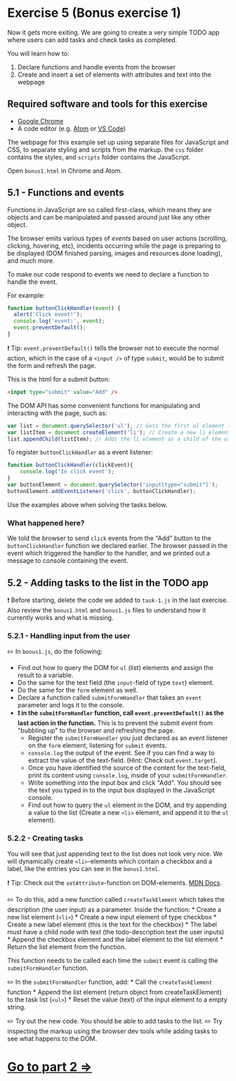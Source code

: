# Exercise 5 (Bonus exercise 1)

Now it gets more exiting. We are going to create a very simple TODO app where users can add tasks and check tasks as completed.

You will learn how to:
 1. Declare functions and handle events from the browser
 2. Create and insert a set of elements with attributes and text into the webpage

## Required software and tools for this exercise
- [Google Chrome]()
- A code editor (e.g. [Atom](https://atom.io/) or [VS Code](https://code.visualstudio.com/))


The webpage for this example set up using separate files for JavaScript and CSS, to separate styling and scripts from the markup. the `css` folder contains the styles, and `scripts` folder contains the JavaScript.

Open `bonus1.html` in Chrome and Atom.

## 5.1 - Functions and events
Functions in JavaScript are so called first-class, which means they are objects and can be manipulated and passed around just like any other object.

The browser emits various types of _events_ based on user actions (scrolling, clicking, hovering, etc), incidents occurring while the page is preparing to be displayed (DOM finished parsing, images and resources done loading), and much more.

To make our code respond to events we need to declare a function to handle the event.

For example:

```javascript
function buttonClickHandler(event) {
  alert('Click event!');
  console.log('event:', event);
  event.preventDefault();
}
```

:exclamation: Tip: `event.preventDefault()` tells the browser not to execute the normal action, which in the case of a `<input />` of type `submit`, would be to submit the form and refresh the page.

This is the html for a submit button:
```html
<input type="submit" value="Add" />
```

The DOM API has some convenient functions for manipulating and interacting with the page, such as:

```javascript
var list = document.querySelector('ul'); // Gets the first ul element found in the DOM
var listItem = document.createElement('li'); // Create a new li element
list.appendChild(listItem); // Adds the li element as a child of the ul element
```

To register `buttonClickHandler` as a event listener:

```javascript
function buttonClickHandler(clickEvent){
	console.log('In click event');
}
var buttonElement = document.querySelector('input[type="submit"]');
buttonElement.addEventListener('click', buttonClickHandler);
```

Use the examples above when solving the tasks below.

### What happened here?

We told the browser to send `click` events from the "Add" button to the `buttonClickHandler` function we declared earlier. The browser passed in the event which triggered the handler to the handler, and we printed out a message to console containing the event.

## 5.2 - Adding tasks to the list in the TODO app

:exclamation: Before starting, delete the code we added to `task-1.js` in the last exercise. Also review the `bonus1.html` and `bonus1.js` files to understand how it currently works and what is missing.

### 5.2.1 - Handling input from the user

:pencil2: In `bonus1.js`, do the following:
- Find out how to query the DOM  for `ul` (list) elements and assign the result to a variable.
- Do the same for the text field (the `input`-field of type `text`) element.
- Do the same for the `form` element as well.
- Declare a function called `submitFormHandler` that takes an `event` parameter and logs it to the console.
- **:exclamation: in the `submitFormHandler` function, call `event.preventDefault()` as the last action in the function.** This is to prevent the submit event from "bubbling up" to the browser and refreshing the page.
	* Register the `submitFormHandler` you just declared as an event listener on the `form` element, listening for `submit` events.
	* `console.log` the output of the event. See if you can find a way to extract the value of the text-field. (Hint: Check out `event.target`).
	* Once you have identified the source of the content for the text-field, print its content using `console.log`, inside of your `submitFormHandler`.
	* Write something into the input box and click "Add". You should see the text you typed in to the input box displayed in the JavaScript console.
	* Find out how to query the `ul` element in the DOM, and try appending a value to the list (Create a new `<li>` element, and append it to the `ul` element).

### 5.2.2 - Creating tasks
You will see that just appending text to the list does not look very nice. We will dynamically create `<li>`-elements which contain a checkbox and a label, like the entries you can see in the `bonus1.html`.

:exclamation: Tip: Check out the `setAttribute`-function on DOM-elements. [MDN Docs](https://developer.mozilla.org/en-US/docs/Web/API/Element/setAttribute).

:pencil2: To do this, add a new function called `createTaskElement` which takes the description (the user input) as a parameter. Inside the function:
	* Create a new list element (`<li>`)
	* Create a new input element of type checkbox
	* Create a new label element (this is the text for the checkbox)
		* The label must have a child node with text (the todo-description text the user inputs)
	* Append the checkbox element and the label element to the list element
	* Return the list element from the function.

This function needs to be called each time the `submit` event is calling the `submitFormHandler` function.

:pencil2: In the `submitFormHandler` function, add:
	* Call the `createTaskElement` function
	* Append the list element (return object from createTaskElement) to the task list (`<ul>`)
	* Reset the value (text) of the input element to a empty string.

:pencil2: Try out the new code. You should be able to add tasks to the list.
:pencil2: Try inspecting the markup using the browser dev tools while adding tasks to see what happens to the DOM.

# [Go to part 2 =>](../bonus-2/README.md)
